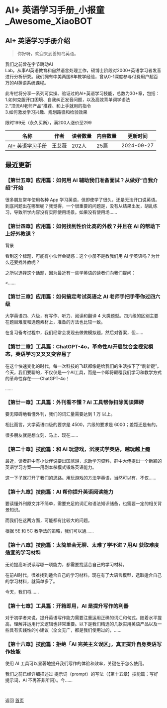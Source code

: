 # AI+ 英语学习手册_小报童_Awesome_XiaoBOT

## AI+ 英语学习手册介绍
> 你好呀，欢迎来到善知岛英语。    
    
我们之前曾在字节跳动AI  
Lab，从事AI英语教育和自然语言处理工作，硕博士阶段对2000+英语学习者发音进行分析研究。我们拥有中美两国8年教学经验，曾从0-1深度参与付费用户超百万的AI英语系统课程。    
    
此专栏将分享一系列可实操、验证过的AI+英语学习技能，总数为30+章，包括：    
1.如何克服开口困境、自我纠正发音问题，以及高效背单词学语法    
2.“顶流AI老师产品”推荐、和上手就用的指令    
3.如何激发学习兴趣、规划路径和检验效果    
    
限时199元（永久买断），满200人涨价至299  
  


|名称|作者|读者数量|内容数量|更新时间|
|---|---|---|---|---|
|[AI+ 英语学习手册](https://xiaobot.net/p/qiaozhihekemiya?refer=0b133df9-27dc-423b-8101-639049001c13)|王艾薇|202人|25篇|2024-09-27|

## 最近更新
### 【第廿五章】应用篇：如何用 AI 辅助我们准备面试？从做好“自我介绍”开始

很多朋友常年使用各种 App
学习英语，但即使学了很久，还是无法开口说英语。到底问题出在哪里呢？我觉得，一个很重要的问题是，没有从结果出发，胡乱练习，导致所学内容没有实际使用场景。如果没有使用场......

### 【第廿四章】应用篇：如何找到性价比高的外教？并且在 AI 的帮助下上好外教课？

背景

看到这个标题，可能有小伙伴会疑惑：这个小册不是教我们用 AI 学英语吗？为什么还要找外教呢？

之所以选择这个话题，因为最近有一些学英语的读者们向我们提问：

<......

### 【第廿三章】应用篇：如何搞定考试英语之 AI 老师手把手带你过四六级

大学英语四、六级，有写作、听力、阅读和翻译 4 大类题型。四六级的区别主要在题目难度和选题素材上，准备的方法也比较一致。

在复习备考过程中，我们经常会发现去做做模拟题，然后对答案，但......

### 【第廿二章】工具篇：ChatGPT-4o，革命性AI开启钛合金视觉模态，英语学习又又又变容易了

在这个快速变化的时代，每一次科技的飞跃都像是给我们的生活按下了“刷新键”。今天，我们要聊的，不仅仅是一个AI工具，而是一个即将颠覆我们学习和教学方式的革命性存在——ChatGPT-4o！

......

### 【第廿一章】工具篇：外刊看不懂？AI 工具帮你扫除阅读障碍

要无障碍地看懂外刊，我们的词汇量需要达到 1 万 以上。

相比而言，大学英语四级的要求是 4500，六级的要求是 6000；差距还是有的。

很多朋友就是想立刻、马上、现在......

### 【第二十章】技能篇：和 AI 玩游戏，沉浸式学英语，越玩越上瘾

最近，读者群中有小伙伴说要出国旅游，求助学习资料，群中大佬提出一个新颖的英语学习方案——用剧本杀模式锻炼英语能力。

这一下子就打开了我们的思路。用玩游戏的方法学英语，当然可以有，不仅......

### 【第十九章】技能篇：AI 帮你提升英语阅读能力

要读懂外刊原文并不简单，需要充足的词汇和语法知识储备，也需要一定的相关背景知识。

而我们在这两方面，可能都有比较大的问题。

根据 5E 和 5C 教学法的策略，我们可以通......

### 【第十八章】技能篇：太简单会无聊、太难了学不进？用AI 获取难度适宜的学习材料

无论提高听说读写哪一项能力，都需要找适合自己的学习材料。

在前AI时代，很难找到适合自己的学习材料。现在有了大语言模型，选取适合自己的学习材料，就简单多了。

今天，我们将......

### 【第十七章】工具篇：开箱即用，AI 是提升写作的利器

对于初学者来说，提升英语写作能力需要注重运用正确的词汇和句式。随着水平提高，理解并运用行文逻辑也非常重要。以下是我们精选的几款实用英语产品以及一些具有实践性的小建议（全文无广，都是我们使用过的，......

### 【第十六章】技能篇：拒绝「AI 完美主义误区」，真正提升自身英语写作技能

使用 AI 工具可以显著地提升我们写作的体验和效率，关键在于怎么使用。

我们之前已经详细描述过 提示词（prompt）的写法（【第十五章】技能篇：写好提示词，AI 不再答非所问）。今......


<a href="https://github.com/Reno9527/awesome-xiaobot" style="color: white; text-decoration: none;">awesome-xiaobot</a>

返回 [首页](../README.md)
